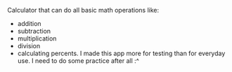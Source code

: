 Calculator that can do all basic math operations like:
- addition
- subtraction
- multiplication
- division
- calculating percents. I made this app more for testing than for everyday use. I need to do some practice after all :^ 
